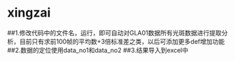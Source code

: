 # xingzai
##1.修改代码中的文件名，运行，即可自动对GLA01数据所有光斑数据进行提取分析，目前只有求前100帧的平均数+3倍标准差之类，以后可添加更多def增加功能
##2.数据的定位使用data_no1和data_no2
##3.结果导入到excel中
